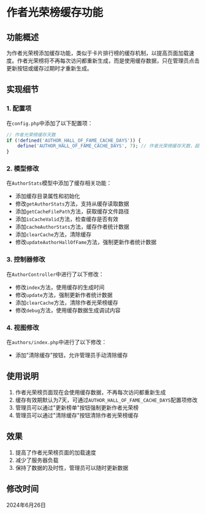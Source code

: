 # 作者光荣榜缓存功能

## 功能概述

为作者光荣榜添加缓存功能，类似于卡片排行榜的缓存机制，以提高页面加载速度。作者光荣榜将不再每次访问都重新生成，而是使用缓存数据，只在管理员点击更新按钮或缓存过期时才重新生成。

## 实现细节

### 1. 配置项

在`config.php`中添加了以下配置项：

```php
// 作者光荣榜缓存天数
if (!defined('AUTHOR_HALL_OF_FAME_CACHE_DAYS')) {
    define('AUTHOR_HALL_OF_FAME_CACHE_DAYS', 7); // 作者光荣榜缓存天数，超过此天数将重新生成
}
```

### 2. 模型修改

在`AuthorStats`模型中添加了缓存相关功能：

- 添加缓存目录属性和初始化
- 修改`getAuthorStats`方法，支持从缓存读取数据
- 添加`getCacheFilePath`方法，获取缓存文件路径
- 添加`isCacheValid`方法，检查缓存是否有效
- 添加`cacheAuthorStats`方法，缓存作者统计数据
- 添加`clearCache`方法，清除缓存
- 修改`updateAuthorHallOfFame`方法，强制更新作者统计数据

### 3. 控制器修改

在`AuthorController`中进行了以下修改：

- 修改`index`方法，使用缓存的生成时间
- 修改`update`方法，强制更新作者统计数据
- 添加`clearCache`方法，清除作者光荣榜缓存
- 修改`debug`方法，使用缓存数据生成调试内容

### 4. 视图修改

在`authors/index.php`中进行了以下修改：

- 添加"清除缓存"按钮，允许管理员手动清除缓存

## 使用说明

1. 作者光荣榜页面现在会使用缓存数据，不再每次访问都重新生成
2. 缓存有效期默认为7天，可通过`AUTHOR_HALL_OF_FAME_CACHE_DAYS`配置项修改
3. 管理员可以通过"更新榜单"按钮强制更新作者光荣榜
4. 管理员可以通过"清除缓存"按钮清除作者光荣榜缓存

## 效果

1. 提高了作者光荣榜页面的加载速度
2. 减少了服务器负载
3. 保持了数据的及时性，管理员可以随时更新数据

## 修改时间

2024年6月26日
